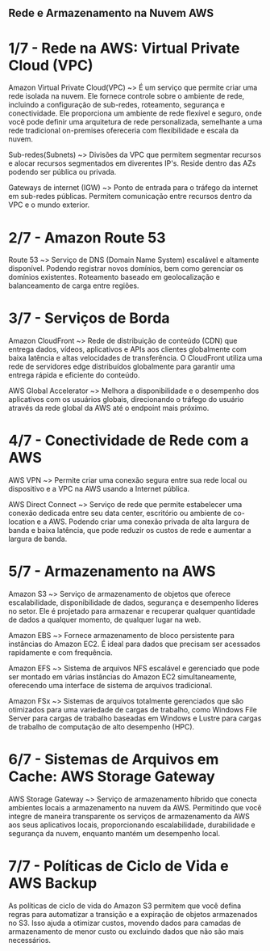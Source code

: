 ## Rede e Armazenamento na Nuvem AWS ##
# 1/7 - Rede na AWS: Virtual Private Cloud (VPC) #
Amazon Virtual Private Cloud(VPC) ~> É um serviço que permite criar uma rede isolada na nuvem. Ele fornece controle sobre o ambiente de rede, incluindo a configuração de sub-redes, roteamento, segurança e conectividade. Ele proporciona um ambiente de rede flexível e seguro, onde você pode definir uma arquitetura de rede personalizada, semelhante a uma rede tradicional on-premises ofereceria com flexibilidade e escala da nuvem.

Sub-redes(Subnets) ~> Divisões da VPC que permitem segmentar recursos e alocar recursos segmentados em diverentes IP's. Reside dentro das AZs podendo ser pública ou privada.

Gateways de internet (IGW) ~> Ponto de entrada para o tráfego da internet em sub-redes públicas. Permitem comunicação entre recursos dentro da VPC e o mundo exterior.

# 2/7 - Amazon Route 53 #
Route 53 ~> Serviço de DNS (Domain Name System) escalável e altamente disponível. Podendo registrar novos domínios, bem como gerenciar os domínios existentes. Roteamento baseado em geolocalização e balanceamento de carga entre regiões.

# 3/7 - Serviços de Borda #
Amazon CloudFront ~> Rede de distribuição de conteúdo (CDN) que entrega dados, vídeos, aplicativos e APIs aos clientes globalmente com baixa latência e altas velocidades de transferência. O CloudFront utiliza uma rede de servidores edge distribuídos globalmente para garantir uma entrega rápida e eficiente do conteúdo.

AWS Global Accelerator ~> Melhora a disponibilidade e o desempenho dos aplicativos com os usuários globais, direcionando o tráfego do usuário através da rede global da AWS até o endpoint mais próximo.

# 4/7 - Conectividade de Rede com a AWS #
AWS VPN ~> Permite criar uma conexão segura entre sua rede local ou dispositivo e a VPC na AWS usando a Internet pública.

AWS Direct Connect ~> Serviço de rede que permite estabelecer uma conexão dedicada entre seu data center, escritório ou ambiente de co-location e a AWS. Podendo criar uma conexão privada de alta largura de banda e baixa latência, que pode reduzir os custos de rede e aumentar a largura de banda.

# 5/7 - Armazenamento na AWS #
Amazon S3 ~> Serviço de armazenamento de objetos que oferece escalabilidade, disponibilidade de dados, segurança e desempenho líderes no setor. Ele é projetado para armazenar e recuperar qualquer quantidade de dados a qualquer momento, de qualquer lugar na web.

Amazon EBS ~> Fornece armazenamento de bloco persistente para instâncias do Amazon EC2. É ideal para dados que precisam ser acessados rapidamente e com frequência.

Amazon EFS ~> Sistema de arquivos NFS escalável e gerenciado que pode ser montado em várias instâncias do Amazon EC2 simultaneamente, oferecendo uma interface de sistema de arquivos tradicional.

Amazon FSx ~> Sistemas de arquivos totalmente gerenciados que são otimizados para uma variedade de cargas de trabalho, como Windows File Server para cargas de trabalho baseadas em Windows e Lustre para cargas de trabalho de computação de alto desempenho (HPC).

# 6/7 - Sistemas de Arquivos em Cache: AWS Storage Gateway #
AWS Storage Gateway ~> Serviço de armazenamento híbrido que conecta ambientes locais a armazenamento na nuvem da AWS. Permitindo que você integre de maneira transparente os serviços de armazenamento da AWS aos seus aplicativos locais, proporcionando escalabilidade, durabilidade e segurança da nuvem, enquanto mantém um desempenho local.

# 7/7 - Políticas de Ciclo de Vida e AWS Backup #
As políticas de ciclo de vida do Amazon S3 permitem que você defina regras para automatizar a transição e a expiração de objetos armazenados no S3. Isso ajuda a otimizar custos, movendo dados para camadas de armazenamento de menor custo ou excluindo dados que não são mais necessários.